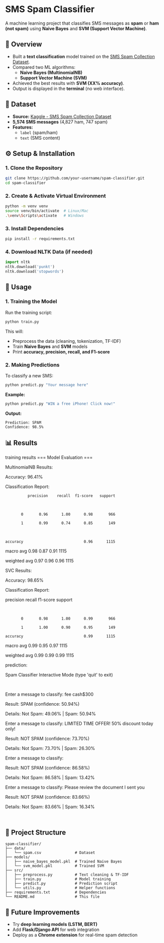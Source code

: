 # **SMS Spam Classifier**  

A machine learning project that classifies SMS messages as **spam** or **ham (not spam)** using **Naive Bayes** and **SVM (Support Vector Machine)**.

## **📌 Overview**  
- Built a **text classification** model trained on the [SMS Spam Collection Dataset](https://www.kaggle.com/datasets/uciml/sms-spam-collection-dataset).  
- Compared two ML algorithms:  
  - **Naive Bayes (MultinomialNB)**  
  - **Support Vector Machine (SVM)**  
- Achieved the best results with **SVM (XX% accuracy)**.  
- Output is displayed in the **terminal** (no web interface).  

## **📂 Dataset**  
- **Source:** [Kaggle - SMS Spam Collection Dataset](https://www.kaggle.com/datasets/uciml/sms-spam-collection-dataset)  
- **5,574 SMS messages** (4,827 ham, 747 spam)  
- **Features:**  
  - `label` (spam/ham)  
  - `text` (SMS content)  

## **⚙️ Setup & Installation**  
### **1. Clone the Repository**  
```bash  
git clone https://github.com/your-username/spam-classifier.git  
cd spam-classifier  
```  

### **2. Create & Activate Virtual Environment**  
```bash  
python -m venv venv  
source venv/bin/activate  # Linux/Mac  
.\venv\Scripts\activate   # Windows  
```  

### **3. Install Dependencies**  
```bash  
pip install -r requirements.txt  
```  

### **4. Download NLTK Data (if needed)**  
```python  
import nltk  
nltk.download('punkt')  
nltk.download('stopwords')  
```  

## **🚀 Usage**  
### **1. Training the Model**  
Run the training script:  
```bash  
python train.py  
```  
This will:  
- Preprocess the data (cleaning, tokenization, TF-IDF)  
- Train **Naive Bayes** and **SVM** models  
- Print **accuracy, precision, recall, and F1-score**  

### **2. Making Predictions**  
To classify a new SMS:  
```bash  
python predict.py "Your message here"  
```  
**Example:**  
```bash  
python predict.py "WIN a free iPhone! Click now!"  
```  
**Output:**  
```  
Prediction: SPAM  
Confidence: 98.5%  
```  

## **📊 Results**
training results
=== Model Evaluation ===​

MultinomialNB Results:​

Accuracy: 96.41%​

Classification Report:​

              precision    recall  f1-score   support​

​

           0       0.96      1.00      0.98       966​

           1       0.99      0.74      0.85       149​

​

    accuracy                           0.96      1115​

   macro avg       0.98      0.87      0.91      1115​

weighted avg       0.97      0.96      0.96      1115​

SVC Results:​

Accuracy: 98.65%​

Classification Report:​

   precision    recall  f1-score   support​

​

           0       0.98      1.00      0.99       966​

           1       1.00      0.90      0.95       149​

    accuracy                           0.99      1115​

   macro avg       0.99      0.95      0.97      1115​

weighted avg       0.99      0.99      0.99      1115​


prediction:
​

Spam Classifier Interactive Mode (type 'quit' to exit)​

​

Enter a message to classify: fee cash$300​

Result: SPAM (confidence: 50.94%)​

Details: Not Spam: 49.06% | Spam: 50.94%​

Enter a message to classify:  LIMITED TIME OFFER! 50% discount today only!​

Result: NOT SPAM (confidence: 73.70%)​

Details: Not Spam: 73.70% | Spam: 26.30%​

Enter a message to classify: ​

Result: NOT SPAM (confidence: 86.58%)​

Details: Not Spam: 86.58% | Spam: 13.42%​

Enter a message to classify: Please review the document I sent you​

Result: NOT SPAM (confidence: 83.66%)​

Details: Not Spam: 83.66% | Spam: 16.34%​

​



## **📂 Project Structure**  
```  
spam-classifier/  
├── data/  
│   └── spam.csv               # Dataset  
├── models/  
│   ├── naive_bayes_model.pkl  # Trained Naive Bayes  
│   └── svm_model.pkl          # Trained SVM  
├── src/  
│   ├── preprocess.py          # Text cleaning & TF-IDF  
│   ├── train.py               # Model training  
│   ├── predict.py             # Prediction script  
│   └── utils.py               # Helper functions  
├── requirements.txt           # Dependencies  
└── README.md                  # This file  
```  

## **🔧 Future Improvements**  
- Try **deep learning models (LSTM, BERT)**  
- Add **Flask/Django API** for web integration  
- Deploy as a **Chrome extension** for real-time spam detection  
